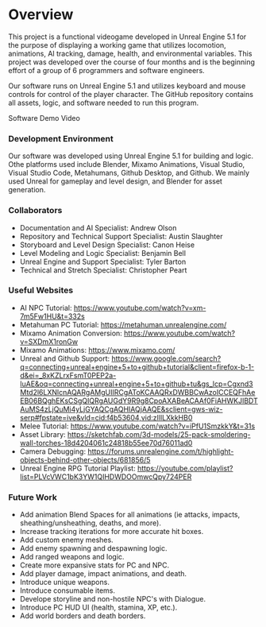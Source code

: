 # Overview
This project is a functional videogame developed in Unreal Engine 5.1 for the purpose of displaying a working game that utilizes locomotion, animations, AI tracking, damage, health, and environmental variables. This project was developed over the course of four months and is the beginning effort of a group of 6 programmers and software engineers.

Our software runs on Unreal Engine 5.1 and utilizes keyboard and mouse controls for control of the player character. The GitHub repository contains all assets, logic, and software needed to run this program.

Software Demo Video

### Development Environment
Our software was developed using Unreal Engine 5.1 for building and logic. Othe platforms used include Blender, Mixamo Animations, Visual Studio, Visual Studio Code, Metahumans, Github Desktop, and Github. We mainly used Unreal for gameplay and level design, and Blender for asset generation.

### Collaborators
- Documentation and AI Specialist: Andrew Olson
- Repository and Technical Support Specialist: Austin Slaughter
- Storyboard and Level Design Specialist: Canon Heise
- Level Modeling and Logic Specialist: Benjamin Bell
- Unreal Engine and Support Specialist: Tyler Barton
- Technical and Stretch Specialist: Christopher Peart

### Useful Websites

- AI NPC Tutorial: https://www.youtube.com/watch?v=xm-7m5Fw1HU&t=332s
- Metahuman PC Tutorial: https://metahuman.unrealengine.com/
- Mixamo Animation Conversion: https://www.youtube.com/watch?v=SXDmX1ronGw
- Mixamo Animations: https://www.mixamo.com/
- Unreal and Github Support: https://www.google.com/search?q=connecting+unreal+engine+5+to+github+tutorial&client=firefox-b-1-d&ei=_8xKZLrxFsmT0PEP2a-luAE&oq=connecting+unreal+engine+5+to+github+tu&gs_lcp=Cgxnd3Mtd2l6LXNlcnAQARgAMgUIIRCgAToKCAAQRxDWBBCwAzoICCEQFhAeEB06BQghEKsCSgQIQRgAUGdY9R9g8CpoAXABeACAAf0FiAHWKJIBDTAuMS4zLjQuMi4yLjGYAQCgAQHIAQjAAQE&sclient=gws-wiz-serp#fpstate=ive&vld=cid:f4b53604,vid:zIllLXkkHB0
- Melee Tutorial: https://www.youtube.com/watch?v=iPfU1SmzkkY&t=31s
- Asset Library: https://sketchfab.com/3d-models/25-pack-smoldering-wall-torches-18d4204061c24818b55ee70d76011ad0
- Camera Debugging: https://forums.unrealengine.com/t/highlight-objects-behind-other-objects/681856/5
- Unreal Engine RPG Tutorial Playlist: https://youtube.com/playlist?list=PLVcVWC1bK3YW1QIHDWDOOmwcQpy724PER

### Future Work
- Add animation Blend Spaces for all animations (ie attacks, impacts, sheathing/unsheathing, deaths, and more).
- Increase tracking iterations for more accurate hit boxes.
- Add custom enemy meshes.
- Add enemy spawning and despawning logic.
- Add ranged weapons and logic.
- Create more expansive stats for PC and NPC.
- Add player damage, impact animations, and death.
- Introduce unique weapons.
- Introduce consumable items.
- Develope storyline and non-hostile NPC's with Dialogue.
- Introduce PC HUD UI (health, stamina, XP, etc.).
- Add world borders and death borders.
